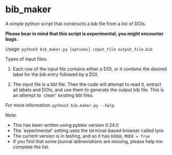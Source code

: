 # bib_maker
A simple python script that constructs a bib file from a list of DOIs.

**Please bear in mind that this script is experimental, you might encounter bugs.**

Usage: ```python3 bib_maker.py [options] input_file output_file.bib```

Types of input files:

1) Each row of the input file contains either a DOI, or it contains the 
desired label for the bib entry followed by a DOI.

2) The input file is a bbl file. Then the code will attempt to read it, 
extract all labels and DOIs, and use them to generate the output bib file. 
This is an attempt to `clean' existing bbl files.

For more information: ```python3 bib.maker.py --help```

Note:
  - This has been written using pybtex version 0.24.0
  - The `experimental' setting uses the terminal-based browser called lynx
  - The current version is in testing, and so it has ```DEBUG_MODE = True```
  - If you find that some journal abbreviations are missing, please help me
    complete the list.

